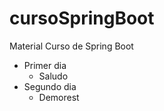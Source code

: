 # cursoSpringBoot
Material Curso de Spring Boot

- Primer dia
  - Saludo
- Segundo dia
  - Demorest

